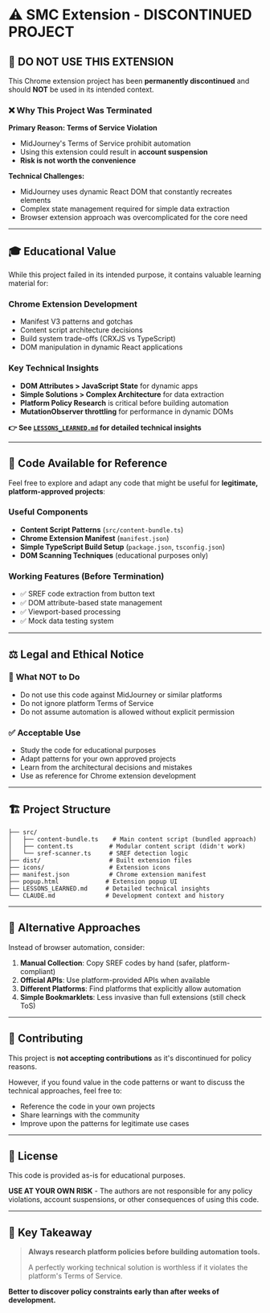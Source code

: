 # ⚠️ SMC Extension - DISCONTINUED PROJECT

## 🛑 **DO NOT USE THIS EXTENSION**

This Chrome extension project has been **permanently discontinued** and should **NOT** be used in its intended context.

### ❌ Why This Project Was Terminated

**Primary Reason: Terms of Service Violation**
- MidJourney's Terms of Service prohibit automation
- Using this extension could result in **account suspension**
- **Risk is not worth the convenience**

**Technical Challenges:**
- MidJourney uses dynamic React DOM that constantly recreates elements
- Complex state management required for simple data extraction
- Browser extension approach was overcomplicated for the core need

---

## 🎓 **Educational Value**

While this project failed in its intended purpose, it contains valuable learning material for:

### Chrome Extension Development
- Manifest V3 patterns and gotchas
- Content script architecture decisions
- Build system trade-offs (CRXJS vs TypeScript)
- DOM manipulation in dynamic React applications

### Key Technical Insights
- **DOM Attributes > JavaScript State** for dynamic apps
- **Simple Solutions > Complex Architecture** for data extraction
- **Platform Policy Research** is critical before building automation
- **MutationObserver throttling** for performance in dynamic DOMs

**👉 See [`LESSONS_LEARNED.md`](./LESSONS_LEARNED.md) for detailed technical insights**

---

## 📂 **Code Available for Reference**

Feel free to explore and adapt any code that might be useful for **legitimate, platform-approved projects**:

### Useful Components
- **Content Script Patterns** (`src/content-bundle.ts`)
- **Chrome Extension Manifest** (`manifest.json`) 
- **Simple TypeScript Build Setup** (`package.json`, `tsconfig.json`)
- **DOM Scanning Techniques** (educational purposes only)

### Working Features (Before Termination)
- ✅ SREF code extraction from button text
- ✅ DOM attribute-based state management  
- ✅ Viewport-based processing
- ✅ Mock data testing system

---

## ⚖️ **Legal and Ethical Notice**

### 🚫 **What NOT to Do**
- Do not use this code against MidJourney or similar platforms
- Do not ignore platform Terms of Service
- Do not assume automation is allowed without explicit permission

### ✅ **Acceptable Use**
- Study the code for educational purposes
- Adapt patterns for your own approved projects
- Learn from the architectural decisions and mistakes
- Use as reference for Chrome extension development

---

## 🏗️ **Project Structure**

```
├── src/
│   ├── content-bundle.ts    # Main content script (bundled approach)
│   ├── content.ts          # Modular content script (didn't work)
│   └── sref-scanner.ts     # SREF detection logic
├── dist/                   # Built extension files
├── icons/                  # Extension icons
├── manifest.json           # Chrome extension manifest
├── popup.html             # Extension popup UI
├── LESSONS_LEARNED.md     # Detailed technical insights
└── CLAUDE.md              # Development context and history
```

---

## 🔄 **Alternative Approaches**

Instead of browser automation, consider:

1. **Manual Collection**: Copy SREF codes by hand (safer, platform-compliant)
2. **Official APIs**: Use platform-provided APIs when available
3. **Different Platforms**: Find platforms that explicitly allow automation
4. **Simple Bookmarklets**: Less invasive than full extensions (still check ToS)

---

## 🤝 **Contributing**

This project is **not accepting contributions** as it's discontinued for policy reasons.

However, if you found value in the code patterns or want to discuss the technical approaches, feel free to:
- Reference the code in your own projects
- Share learnings with the community
- Improve upon the patterns for legitimate use cases

---

## 📜 **License**

This code is provided as-is for educational purposes. 

**USE AT YOUR OWN RISK** - The authors are not responsible for any policy violations, account suspensions, or other consequences of using this code.

---

## 🎯 **Key Takeaway**

> **Always research platform policies before building automation tools.** 
> 
> A perfectly working technical solution is worthless if it violates the platform's Terms of Service.

**Better to discover policy constraints early than after weeks of development.**